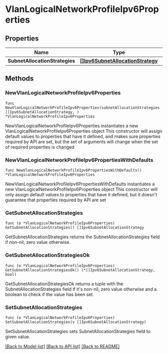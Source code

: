 # VlanLogicalNetworkProfileIpv6Properties

## Properties

Name | Type | Description | Notes
------------ | ------------- | ------------- | -------------
**SubnetAllocationStrategies** | [**[]Ipv6SubnetAllocationStrategy**](Ipv6SubnetAllocationStrategy.md) |  | 

## Methods

### NewVlanLogicalNetworkProfileIpv6Properties

`func NewVlanLogicalNetworkProfileIpv6Properties(subnetAllocationStrategies []Ipv6SubnetAllocationStrategy, ) *VlanLogicalNetworkProfileIpv6Properties`

NewVlanLogicalNetworkProfileIpv6Properties instantiates a new VlanLogicalNetworkProfileIpv6Properties object
This constructor will assign default values to properties that have it defined,
and makes sure properties required by API are set, but the set of arguments
will change when the set of required properties is changed

### NewVlanLogicalNetworkProfileIpv6PropertiesWithDefaults

`func NewVlanLogicalNetworkProfileIpv6PropertiesWithDefaults() *VlanLogicalNetworkProfileIpv6Properties`

NewVlanLogicalNetworkProfileIpv6PropertiesWithDefaults instantiates a new VlanLogicalNetworkProfileIpv6Properties object
This constructor will only assign default values to properties that have it defined,
but it doesn't guarantee that properties required by API are set

### GetSubnetAllocationStrategies

`func (o *VlanLogicalNetworkProfileIpv6Properties) GetSubnetAllocationStrategies() []Ipv6SubnetAllocationStrategy`

GetSubnetAllocationStrategies returns the SubnetAllocationStrategies field if non-nil, zero value otherwise.

### GetSubnetAllocationStrategiesOk

`func (o *VlanLogicalNetworkProfileIpv6Properties) GetSubnetAllocationStrategiesOk() (*[]Ipv6SubnetAllocationStrategy, bool)`

GetSubnetAllocationStrategiesOk returns a tuple with the SubnetAllocationStrategies field if it's non-nil, zero value otherwise
and a boolean to check if the value has been set.

### SetSubnetAllocationStrategies

`func (o *VlanLogicalNetworkProfileIpv6Properties) SetSubnetAllocationStrategies(v []Ipv6SubnetAllocationStrategy)`

SetSubnetAllocationStrategies sets SubnetAllocationStrategies field to given value.



[[Back to Model list]](../README.md#documentation-for-models) [[Back to API list]](../README.md#documentation-for-api-endpoints) [[Back to README]](../README.md)


